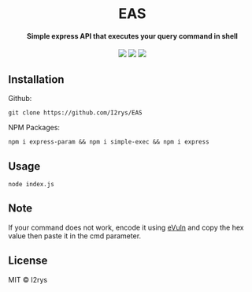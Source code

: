 <h1 align="center">EAS</h1>
<h4 align="center">Simple express API that executes your query command in shell</h4>
<p align="center">
	<a href="https://github.com/I2rys/EAS/blob/main/LICENSE"><img src="https://img.shields.io/github/license/I2rys/EAS?style=flat-square"></img></a>
	<a href="https://github.com/I2rys/EAS/issues"><img src="https://img.shields.io/github/issues/I2rys/EAS.svg"></img></a>
	<a href="https://nodejs.org/"><img src="https://img.shields.io/badge/-Nodejs-green?style=flat-square&logo=Node.js"></img></a>
</p>


## Installation
Github:

    git clone https://github.com/I2rys/EAS

NPM Packages:

    npm i express-param && npm i simple-exec && npm i express
    
## Usage

    node index.js

## Note
If your command does not work, encode it using [eVuln](http://evuln.com/tools/xss-encoder/) and copy the hex value then paste it in the cmd parameter.

## License
MIT © I2rys
